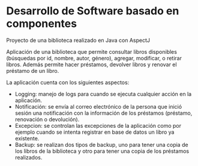 # Desarrollo de Software basado en componentes

Proyecto de una biblioteca realizado en Java con AspectJ

Aplicación de una biblioteca que permite consultar libros disponibles (búsquedas por id, nombre, autor, género), agregar, modificar, o retirar libros. Además permite hacer préstamos, devolver libros y renovar el préstamo de un libro.

La aplicación cuenta con los siguientes aspectos:
 
 - Logging: manejo de logs para cuando se ejecuta cualquier acción en la aplicación.
 - Notificación: se envía al correo electrónico de la persona que inició sesión una notificación con la información de los préstamos (préstamo, renovación o devolución).
 - Excepcion: se controlan las excepciones de la aplicación como por ejemplo cuando se intenta registrar en base de datos un libro ya existente.
 - Backup: se realizan dos tipos de backup, uno para tener una copia de los libros de la biblioteca y otro para tener una copia de los préstamos realizados.
 